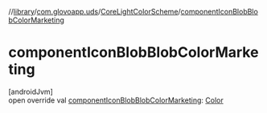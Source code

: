 //[library](../../../index.md)/[com.glovoapp.uds](../index.md)/[CoreLightColorScheme](index.md)/[componentIconBlobBlobColorMarketing](component-icon-blob-blob-color-marketing.md)

# componentIconBlobBlobColorMarketing

[androidJvm]\
open override val [componentIconBlobBlobColorMarketing](component-icon-blob-blob-color-marketing.md): [Color](https://developer.android.com/reference/kotlin/androidx/compose/ui/graphics/Color.html)
